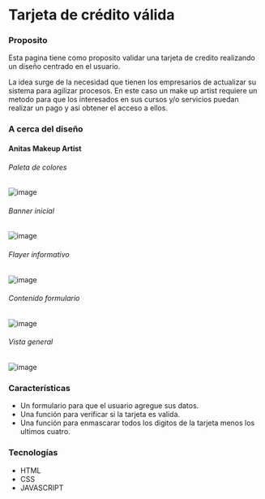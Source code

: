 # Tarjeta de crédito válida

### Proposito
Esta pagina tiene como proposito validar una tarjeta de credito realizando un diseño centrado en el usuario.

La idea surge de la necesidad que tienen los empresarios de actualizar su sistema para agilizar procesos. 
En este caso un make up artist requiere un metodo para que los interesados en sus cursos y/o servicios puedan 
realizar un pago y asi obtener el acceso a ellos.



### A cerca del diseño 

#### Anitas Makeup Artist

###### Paleta de colores 
![image](https://user-images.githubusercontent.com/130270616/234371065-ebf93dff-3009-4b31-9f6e-f5d327e5b85c.png)

###### Banner inicial 
![image](https://user-images.githubusercontent.com/130270616/234371347-724c99dd-499f-4131-8ebf-2b8b7e9ce4e9.png)

###### Flayer informativo
![image](https://user-images.githubusercontent.com/130270616/234371627-95aaf904-a3fc-46f3-92bd-6938d4c69135.png)

###### Contenido formulario 
![image](https://user-images.githubusercontent.com/130270616/234372154-caf737ec-e51a-4c5e-92d2-e3c0cb228d21.png)

###### Vista general
![image](https://user-images.githubusercontent.com/130270616/234372277-166c3eee-39aa-4749-9336-bb94e89ef8a3.png)


### Características 

- Un formulario para que el usuario agregue sus datos. 
- Una función para verificar si la tarjeta es valida. 
- Una función para enmascarar todos los digitos de la tarjeta menos los ultimos cuatro.


### Tecnologías

- HTML
- CSS
- JAVASCRIPT

